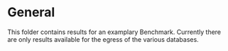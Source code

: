 # General
This folder contains results for an examplary Benchmark. Currently there are only results available for the egress of the various databases.  
